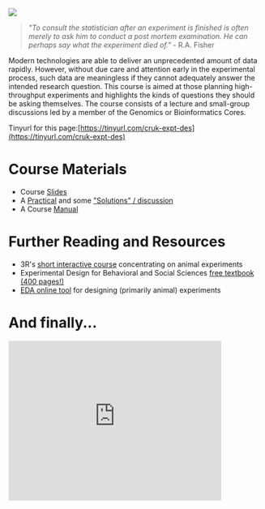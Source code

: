 ![](http://www.swlearning.com/quant/kohler/stat/biographical_sketches/Fisher_3.jpeg)

> *"To consult the statistician after an experiment is finished is often merely to ask him to conduct a post mortem examination. He can perhaps say what the experiment died of."* - R.A. Fisher 

Modern technologies are able to deliver an unprecedented amount of data rapidly. However, without due care and attention early in the experimental process, such data are meaningless if they cannot adequately answer the intended research question. This course is aimed at those planning high-throughput experiments and highlights the kinds of questions they should be asking themselves.
The course consists of a lecture and small-group discussions led by a member of the Genomics or Bioinformatics Cores.

Tinyurl for this page:[https://tinyurl.com/cruk-expt-des](https://tinyurl.com/cruk-expt-des)

# Course Materials

- Course [Slides](ExperimentalDesignCourseSlides.pdf)
- A [Practical](ExperimentalDesignPractical.pdf) and some ["Solutions" / discussion](ExperimentalDesignPractical_Solutions.pdf)
- A Course [Manual](ExperimentalDesignManual.pdf)

# Further Reading and Resources

- 3R's [short interactive course](http://3rs-reduction.co.uk/) concentrating on animal experiments
- Experimental Design for Behavioral and Social Sciences [free textbook (400 pages!)](http://www.stat.cmu.edu/~hseltman/309/Book/Book.pdf)
- [EDA online tool](https://eda.nc3rs.org.uk/) for designing (primarily animal) experiments

# And finally...

<iframe width="420" height="315" src="https://www.youtube.com/embed/Hz1fyhVOjr4" frameborder="0" allowfullscreen></iframe>
